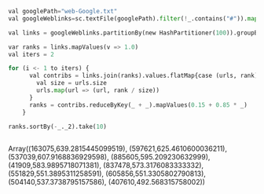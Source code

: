 

```python
val googlePath="web-Google.txt"
val googleWeblinks=sc.textFile(googlePath).filter(!_.contains("#")).map(_.split("\t")).map(x => (x(0),x(1)))
```


```python
val links = googleWeblinks.partitionBy(new HashPartitioner(100)).groupByKey.cache()

var ranks = links.mapValues(v => 1.0)
val iters = 2

for (i <- 1 to iters) {
      val contribs = links.join(ranks).values.flatMap{case (urls, rank) =>
        val size = urls.size
        urls.map(url => (url, rank / size))
      }
      ranks = contribs.reduceByKey(_ + _).mapValues(0.15 + 0.85 * _)
    }

ranks.sortBy(-_._2).take(10)
    
```




   Array((163075,639.2815445099519), (597621,625.4610600036211), (537039,607.9168836929598), (885605,595.209230632999), (41909,583.9895718071381), (837478,573.3176083333332), (551829,551.3895311258591), (605856,551.3305802790813), (504140,537.3738795157586), (407610,492.568315758002))



